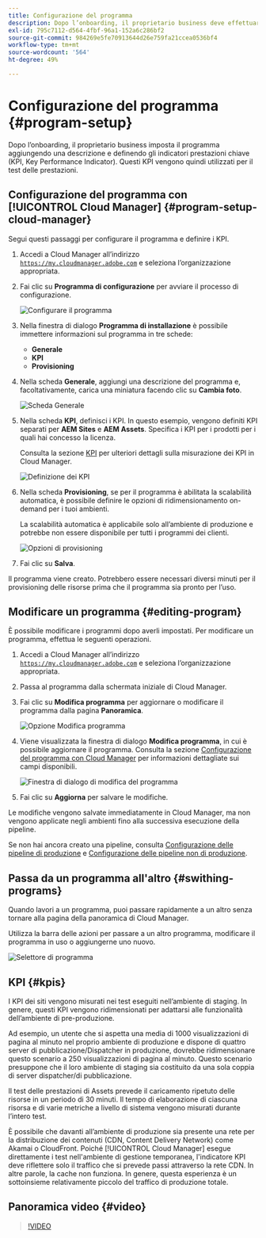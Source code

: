 ```yaml
---
title: Configurazione del programma
description: Dopo l’onboarding, il proprietario business deve effettuare una configurazione iniziale del programma.
exl-id: 795c7112-d564-4fbf-96a1-152a6c286bf2
source-git-commit: 984269e5fe70913644d26e759fa21ccea0536bf4
workflow-type: tm+mt
source-wordcount: '564'
ht-degree: 49%

---
```



# Configurazione del programma {#program-setup}

Dopo l’onboarding, il proprietario business imposta il programma aggiungendo una descrizione e definendo gli indicatori prestazioni chiave (KPI, Key Performance Indicator). Questi KPI vengono quindi utilizzati per il test delle prestazioni.

## Configurazione del programma con [!UICONTROL Cloud Manager] {#program-setup-cloud-manager}

Segui questi passaggi per configurare il programma e definire i KPI.

1. Accedi a Cloud Manager all’indirizzo [`https://my.cloudmanager.adobe.com`](https://my.cloudmanager.adobe.com) e seleziona l’organizzazione appropriata.

1. Fai clic su **Programma di configurazione** per avviare il processo di configurazione.

   ![Configurare il programma](/help/assets/set-up-program/setup1.png)

1. Nella finestra di dialogo **Programma di installazione** è possibile immettere informazioni sul programma in tre schede:

   * **Generale**
   * **KPI**
   * **Provisioning**

1. Nella scheda **Generale**, aggiungi una descrizione del programma e, facoltativamente, carica una miniatura facendo clic su **Cambia foto**.

   ![Scheda Generale](/help/assets/Setup_Program-General.png)

1. Nella scheda **KPI**, definisci i KPI. In questo esempio, vengono definiti KPI separati per **AEM Sites** e **AEM Assets**. Specifica i KPI per i prodotti per i quali hai concesso la licenza.

   Consulta la sezione [KPI](#kpis) per ulteriori dettagli sulla misurazione dei KPI in Cloud Manager.

   ![Definizione dei KPI](/help/assets/Setup_Program-KPIs.png)

1. Nella scheda **Provisioning**, se per il programma è abilitata la scalabilità automatica, è possibile definire le opzioni di ridimensionamento on-demand per i tuoi ambienti.

   La scalabilità automatica è applicabile solo all’ambiente di produzione e potrebbe non essere disponibile per tutti i programmi dei clienti.

   ![Opzioni di provisioning](/help/assets/Setup_Program-Provisioning.png)

1. Fai clic su **Salva**.

Il programma viene creato. Potrebbero essere necessari diversi minuti per il provisioning delle risorse prima che il programma sia pronto per l’uso.

## Modificare un programma {#editing-program}

È possibile modificare i programmi dopo averli impostati. Per modificare un programma, effettua le seguenti operazioni.

1. Accedi a Cloud Manager all’indirizzo [`https://my.cloudmanager.adobe.com`](https://my.cloudmanager.adobe.com) e seleziona l’organizzazione appropriata.

1. Passa al programma dalla schermata iniziale di Cloud Manager.

1. Fai clic su **Modifica programma** per aggiornare o modificare il programma dalla pagina **Panoramica**.

   ![Opzione Modifica programma](/help/assets/set-up-program/edit-program1.png)

1. Viene visualizzata la finestra di dialogo **Modifica programma**, in cui è possibile aggiornare il programma. Consulta la sezione [Configurazione del programma con Cloud Manager](#program-setup-cloud-manager) per informazioni dettagliate sui campi disponibili.

   ![Finestra di dialogo di modifica del programma](/help/assets/set-up-program/edit-program-general.png)

1. Fai clic su **Aggiorna** per salvare le modifiche.

Le modifiche vengono salvate immediatamente in Cloud Manager, ma non vengono applicate negli ambienti fino alla successiva esecuzione della pipeline.

Se non hai ancora creato una pipeline, consulta [Configurazione delle pipeline di produzione](/help/using/production-pipelines.md) e [Configurazione delle pipeline non di produzione](/help/using/non-production-pipelines.md).

## Passa da un programma all&#39;altro {#swithing-programs}

Quando lavori a un programma, puoi passare rapidamente a un altro senza tornare alla pagina della panoramica di Cloud Manager.

Utilizza la barra delle azioni per passare a un altro programma, modificare il programma in uso o aggiungerne uno nuovo.

![Selettore di programma](/help/assets/set-up-program/setup2.png)

## KPI {#kpis}

I KPI dei siti vengono misurati nei test eseguiti nell’ambiente di staging. In genere, questi KPI vengono ridimensionati per adattarsi alle funzionalità dell’ambiente di pre-produzione.

Ad esempio, un utente che si aspetta una media di 1000 visualizzazioni di pagina al minuto nel proprio ambiente di produzione e dispone di quattro server di pubblicazione/Dispatcher in produzione, dovrebbe ridimensionare questo scenario a 250 visualizzazioni di pagina al minuto. Questo scenario presuppone che il loro ambiente di staging sia costituito da una sola coppia di server dispatcher/di pubblicazione.

Il test delle prestazioni di Assets prevede il caricamento ripetuto delle risorse in un periodo di 30 minuti. Il tempo di elaborazione di ciascuna risorsa e di varie metriche a livello di sistema vengono misurati durante l’intero test.

È possibile che davanti all’ambiente di produzione sia presente una rete per la distribuzione dei contenuti (CDN, Content Delivery Network) come Akamai o CloudFront. Poiché [!UICONTROL Cloud Manager] esegue direttamente i test nell&#39;ambiente di gestione temporanea, l&#39;indicatore KPI deve riflettere solo il traffico che si prevede passi attraverso la rete CDN. In altre parole, la cache non funziona. In genere, questa esperienza è un sottoinsieme relativamente piccolo del traffico di produzione totale.

## Panoramica video {#video}

>[!VIDEO](https://video.tv.adobe.com/v/26313/)
